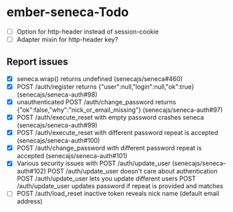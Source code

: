 # ember-seneca-Todo

 - [ ] Option for http-header instead of session-cookie
 - [ ] Adapter mixin for http-header key?

## Report issues
 
 - [x] seneca.wrap() returns undefined (senecajs/seneca#460)
 - [x] POST /auth/register returns {"user":null,"login":null,"ok":true} (senecajs/seneca-auth#98)
 - [x] unauthenticated POST /auth/change_password returns {"ok":false,"why":"nick_or_email_missing"} (senecajs/seneca-auth#97)
 - [x] POST /auth/execute_reset with empty password crashes seneca (senecajs/seneca-auth#99)
 - [x] POST /auth/execute_reset with different password repeat is accepted (senecajs/seneca-auth#100)
 - [x] POST /auth/change_password with different password repeat is accepted (senecajs/seneca-auth#101)
 - [x] Various security issues with POST /auth/update_user (senecajs/seneca-auth#102)
   POST /auth/update_user doesn't care about authentication
   POST /auth/update_user lets you update different users
   POST /auth/update_user updates password if repeat is provided and matches 
 - [ ] POST /auth/load_reset inactive token reveals nick name (default email address)
